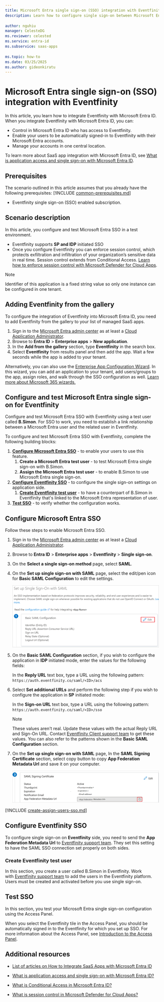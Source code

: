 ```yaml
---
title: Microsoft Entra single sign-on (SSO) integration with Eventfinity
description: Learn how to configure single sign-on between Microsoft Entra ID and Eventfinity.

author: nguhiu
manager: CelesteDG
ms.reviewer: celested
ms.service: entra-id
ms.subservice: saas-apps

ms.topic: how-to
ms.date: 03/25/2025
ms.author: gideonkiratu
---
```


# Microsoft Entra single sign-on (SSO) integration with Eventfinity

In this article,  you learn how to integrate Eventfinity with Microsoft Entra ID. When you integrate Eventfinity with Microsoft Entra ID, you can:

* Control in Microsoft Entra ID who has access to Eventfinity.
* Enable your users to be automatically signed-in to Eventfinity with their Microsoft Entra accounts.
* Manage your accounts in one central location.

To learn more about SaaS app integration with Microsoft Entra ID, see [What is application access and single sign-on with Microsoft Entra ID](~/identity/enterprise-apps/what-is-single-sign-on.md).

## Prerequisites
The scenario outlined in this article assumes that you already have the following prerequisites:
[!INCLUDE [common-prerequisites.md](~/identity/saas-apps/includes/common-prerequisites.md)]
* Eventfinity single sign-on (SSO) enabled subscription.

## Scenario description

In this article,  you configure and test Microsoft Entra SSO in a test environment.

* Eventfinity supports **SP and IDP** initiated SSO
* Once you configure Eventfinity you can enforce session control, which protects exfiltration and infiltration of your organization’s sensitive data in real time. Session control extends from Conditional Access. [Learn how to enforce session control with Microsoft Defender for Cloud Apps](/cloud-app-security/proxy-deployment-any-app).

> [!NOTE]
> Identifier of this application is a fixed string value so only one instance can be configured in one tenant.

## Adding Eventfinity from the gallery

To configure the integration of Eventfinity into Microsoft Entra ID, you need to add Eventfinity from the gallery to your list of managed SaaS apps.

1. Sign in to the [Microsoft Entra admin center](https://entra.microsoft.com) as at least a [Cloud Application Administrator](~/identity/role-based-access-control/permissions-reference.md#cloud-application-administrator).
1. Browse to **Entra ID** > **Enterprise apps** > **New application**.
1. In the **Add from the gallery** section, type **Eventfinity** in the search box.
1. Select **Eventfinity** from results panel and then add the app. Wait a few seconds while the app is added to your tenant.

 Alternatively, you can also use the [Enterprise App Configuration Wizard](https://portal.office.com/AdminPortal/home?Q=Docs#/azureadappintegration). In this wizard, you can add an application to your tenant, add users/groups to the app, assign roles, and walk through the SSO configuration as well. [Learn more about Microsoft 365 wizards.](/microsoft-365/admin/misc/azure-ad-setup-guides)


<a name='configure-and-test-azure-ad-single-sign-on-for-eventfinity'></a>

## Configure and test Microsoft Entra single sign-on for Eventfinity

Configure and test Microsoft Entra SSO with Eventfinity using a test user called **B.Simon**. For SSO to work, you need to establish a link relationship between a Microsoft Entra user and the related user in Eventfinity.

To configure and test Microsoft Entra SSO with Eventfinity, complete the following building blocks:

1. **[Configure Microsoft Entra SSO](#configure-azure-ad-sso)** - to enable your users to use this feature.
    1. **Create a Microsoft Entra test user** - to test Microsoft Entra single sign-on with B.Simon.
    1. **Assign the Microsoft Entra test user** - to enable B.Simon to use Microsoft Entra single sign-on.
1. **[Configure Eventfinity SSO](#configure-eventfinity-sso)** - to configure the single sign-on settings on application side.
    1. **[Create Eventfinity test user](#create-eventfinity-test-user)** - to have a counterpart of B.Simon in Eventfinity that's linked to the Microsoft Entra representation of user.
1. **[Test SSO](#test-sso)** - to verify whether the configuration works.

<a name='configure-azure-ad-sso'></a>

## Configure Microsoft Entra SSO

Follow these steps to enable Microsoft Entra SSO.

1. Sign in to the [Microsoft Entra admin center](https://entra.microsoft.com) as at least a [Cloud Application Administrator](~/identity/role-based-access-control/permissions-reference.md#cloud-application-administrator).
1. Browse to **Entra ID** > **Enterprise apps** > **Eventfinity** > **Single sign-on**.
1. On the **Select a single sign-on method** page, select **SAML**.
1. On the **Set up single sign-on with SAML** page, select the edit/pen icon for **Basic SAML Configuration** to edit the settings.

   ![Edit Basic SAML Configuration](common/edit-urls.png)

1. On the **Basic SAML Configuration** section, if you wish to configure the application in **IDP** initiated mode, enter the values for the following fields:

    In the **Reply URL** text box, type a URL using the following pattern:
    `https://auth.eventfinity.co/saml/<ID>/acs`

1. Select **Set additional URLs** and perform the following step if you wish to configure the application in **SP** initiated mode:

    In the **Sign-on URL** text box, type a URL using the following pattern:
    `https://auth.eventfinity.co/saml/<ID>/sso`

	> [!NOTE]
	> These values aren't real. Update these values with the actual Reply URL and Sign-On URL. Contact [Eventfinity Client support team](mailto:help@eventfinity.co) to get these values. You can also refer to the patterns shown in the **Basic SAML Configuration** section.

1. On the **Set up single sign-on with SAML** page, In the **SAML Signing Certificate** section, select copy button to copy **App Federation Metadata Url** and save it on your computer.

	![The Certificate download link](common/copy-metadataurl.png)
<a name='create-an-azure-ad-test-user'></a>

[!INCLUDE [create-assign-users-sso.md](~/identity/saas-apps/includes/create-assign-users-sso.md)]

## Configure Eventfinity SSO

To configure single sign-on on **Eventfinity** side, you need to send the **App Federation Metadata Url** to [Eventfinity support team](mailto:help@eventfinity.co). They set this setting to have the SAML SSO connection set properly on both sides.

### Create Eventfinity test user

In this section, you create a user called B.Simon in Eventfinity. Work with [Eventfinity support team](mailto:help@eventfinity.co) to add the users in the Eventfinity platform. Users must be created and activated before you use single sign-on.

## Test SSO 

In this section, you test your Microsoft Entra single sign-on configuration using the Access Panel.

When you select the Eventfinity tile in the Access Panel, you should be automatically signed in to the Eventfinity for which you set up SSO. For more information about the Access Panel, see [Introduction to the Access Panel](https://support.microsoft.com/account-billing/sign-in-and-start-apps-from-the-my-apps-portal-2f3b1bae-0e5a-4a86-a33e-876fbd2a4510).

## Additional resources

- [List of articles on How to Integrate SaaS Apps with Microsoft Entra ID](./tutorial-list.md)

- [What is application access and single sign-on with Microsoft Entra ID?](~/identity/enterprise-apps/what-is-single-sign-on.md)

- [What is Conditional Access in Microsoft Entra ID?](~/identity/conditional-access/overview.md)

- [What is session control in Microsoft Defender for Cloud Apps?](/cloud-app-security/proxy-intro-aad)
